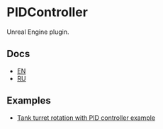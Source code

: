 # PIDController

Unreal Engine plugin.

## Docs

- [EN](https://teklarit.github.io/PIDControllerDocumentation/#/)
- [RU](https://teklarit.github.io/PIDControllerDocumentation/#/ru/)

## Examples

- [Tank turret rotation with PID controller example](https://github.com/Teklarit/TankTurretPIDExample.git)
